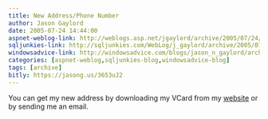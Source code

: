 ```yaml
---
title: New Address/Phone Number
author: Jason Gaylord
date: 2005-07-24 14:44:00
aspnet-weblog-link: http://weblogs.asp.net/jgaylord/archive/2005/07/24/420394.aspx
sqljunkies-link: http://sqljunkies.com/WebLog/j_gaylord/archive/2005/07/24/New_Address_And_Phone_Number.aspx
windowsadvice-link: http://windowsadvice.com/blogs/jason_n_gaylord/archive/2005/07/24/New-Address-Phone-Number.aspx
categories: [aspnet-weblog,sqljunkies-blog,windowsadvice-blog]
tags: [archive]
bitly: https://jasong.us/3653uJ2
---
```


You can get my new address by downloading my VCard from my [website](http://www.jasongaylord.com/) or by sending me an email.